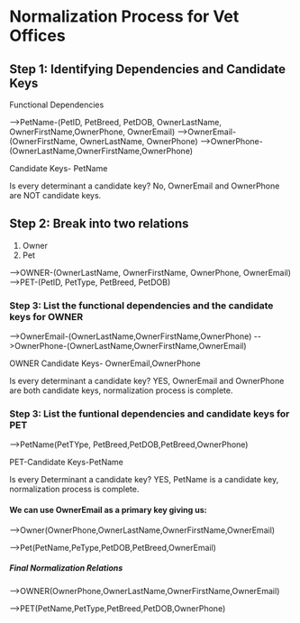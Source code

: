 # Normalization Process for Vet Offices

## Step 1: Identifying Dependencies and Candidate Keys
Functional Dependencies

-->PetName-(PetID, PetBreed, PetDOB, OwnerLastName, OwnerFirstName,OwnerPhone, OwnerEmail)
-->OwnerEmail-(OwnerFirstName, OwnerLastName, OwnerPhone)
-->OwnerPhone-(OwnerLastName,OwnerFirstName,OwnerPhone)

Candidate Keys- PetName

Is every determinant a candidate key?
No, OwnerEmail and OwnerPhone are NOT candidate keys.

## Step 2: Break into two relations
1. Owner
2. Pet

-->OWNER-(OwnerLastName, OwnerFirstName, OwnerPhone, OwnerEmail)
-->PET-(PetID, PetType, PetBreed, PetDOB)

### Step 3: List the functional dependencies and the candidate keys for OWNER 
-->OwnerEmail-(OwnerLastName,OwnerFirstName,OwnerPhone)
-->OwnerPhone-(OwnerLastName,OwnerFirstName,OwnerEmail)

OWNER Candidate Keys- OwnerEmail,OwnerPhone

Is every determinant a candidate key? YES, OwnerEmail and OwnerPhone are both candidate keys, normalization process is complete. 

### Step 3: List the funtional dependencies and candidate keys for PET
-->PetName(PetTYpe, PetBreed,PetDOB,PetBreed,OwnerPhone)

PET-Candidate Keys-PetName

Is every Determinant a candidate key? YES, PetName is a candidate key, normalization process is complete. 

#### We can use OwnerEmail as a primary key giving us:
-->Owner(OwnerPhone,OwnerLastName,OwnerFirstName,OwnerEmail)

-->Pet(PetName,PeType,PetDOB,PetBreed,OwnerEmail)

##### Final Normalization Relations
-->OWNER(OwnerPhone,OwnerLastName,OwnerFirstName,OwnerEmail)

-->PET(PetName,PetType,PetBreed,PetDOB,OwnerPhone)
